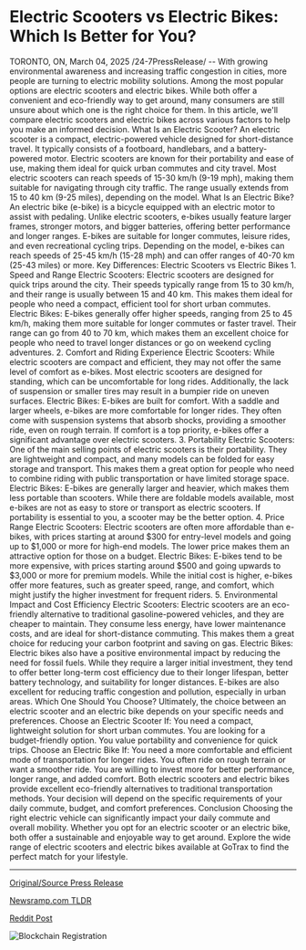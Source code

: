 # Electric Scooters vs Electric Bikes: Which Is Better for You?

TORONTO, ON, March 04, 2025 /24-7PressRelease/ -- With growing environmental awareness and increasing traffic congestion in cities, more people are turning to electric mobility solutions. Among the most popular options are electric scooters and electric bikes.   While both offer a convenient and eco-friendly way to get around, many consumers are still unsure about which one is the right choice for them. In this article, we'll compare electric scooters and electric bikes across various factors to help you make an informed decision. What Is an Electric Scooter?  An electric scooter is a compact, electric-powered vehicle designed for short-distance travel. It typically consists of a footboard, handlebars, and a battery-powered motor. Electric scooters are known for their portability and ease of use, making them ideal for quick urban commutes and city travel.   Most electric scooters can reach speeds of 15-30 km/h (9-19 mph), making them suitable for navigating through city traffic. The range usually extends from 15 to 40 km (9-25 miles), depending on the model.  What Is an Electric Bike? An electric bike (e-bike) is a bicycle equipped with an electric motor to assist with pedaling. Unlike electric scooters, e-bikes usually feature larger frames, stronger motors, and bigger batteries, offering better performance and longer ranges.  E-bikes are suitable for longer commutes, leisure rides, and even recreational cycling trips. Depending on the model, e-bikes can reach speeds of 25-45 km/h (15-28 mph) and can offer ranges of 40-70 km (25-43 miles) or more.  Key Differences: Electric Scooters vs Electric Bikes  1. Speed and Range Electric Scooters: Electric scooters are designed for quick trips around the city. Their speeds typically range from 15 to 30 km/h, and their range is usually between 15 and 40 km. This makes them ideal for people who need a compact, efficient tool for short urban commutes. Electric Bikes: E-bikes generally offer higher speeds, ranging from 25 to 45 km/h, making them more suitable for longer commutes or faster travel. Their range can go from 40 to 70 km, which makes them an excellent choice for people who need to travel longer distances or go on weekend cycling adventures.  2. Comfort and Riding Experience Electric Scooters: While electric scooters are compact and efficient, they may not offer the same level of comfort as e-bikes. Most electric scooters are designed for standing, which can be uncomfortable for long rides. Additionally, the lack of suspension or smaller tires may result in a bumpier ride on uneven surfaces. Electric Bikes: E-bikes are built for comfort. With a saddle and larger wheels, e-bikes are more comfortable for longer rides. They often come with suspension systems that absorb shocks, providing a smoother ride, even on rough terrain. If comfort is a top priority, e-bikes offer a significant advantage over electric scooters.  3. Portability Electric Scooters: One of the main selling points of electric scooters is their portability. They are lightweight and compact, and many models can be folded for easy storage and transport. This makes them a great option for people who need to combine riding with public transportation or have limited storage space. Electric Bikes: E-bikes are generally larger and heavier, which makes them less portable than scooters. While there are foldable models available, most e-bikes are not as easy to store or transport as electric scooters. If portability is essential to you, a scooter may be the better option.  4. Price Range Electric Scooters: Electric scooters are often more affordable than e-bikes, with prices starting at around $300 for entry-level models and going up to $1,000 or more for high-end models. The lower price makes them an attractive option for those on a budget. Electric Bikes: E-bikes tend to be more expensive, with prices starting around $500 and going upwards to $3,000 or more for premium models. While the initial cost is higher, e-bikes offer more features, such as greater speed, range, and comfort, which might justify the higher investment for frequent riders.  5. Environmental Impact and Cost Efficiency Electric Scooters: Electric scooters are an eco-friendly alternative to traditional gasoline-powered vehicles, and they are cheaper to maintain. They consume less energy, have lower maintenance costs, and are ideal for short-distance commuting. This makes them a great choice for reducing your carbon footprint and saving on gas. Electric Bikes: Electric bikes also have a positive environmental impact by reducing the need for fossil fuels. While they require a larger initial investment, they tend to offer better long-term cost efficiency due to their longer lifespan, better battery technology, and suitability for longer distances. E-bikes are also excellent for reducing traffic congestion and pollution, especially in urban areas.  Which One Should You Choose? Ultimately, the choice between an electric scooter and an electric bike depends on your specific needs and preferences.  Choose an Electric Scooter If: You need a compact, lightweight solution for short urban commutes. You are looking for a budget-friendly option. You value portability and convenience for quick trips.  Choose an Electric Bike If: You need a more comfortable and efficient mode of transportation for longer rides. You often ride on rough terrain or want a smoother ride. You are willing to invest more for better performance, longer range, and added comfort.  Both electric scooters and electric bikes provide excellent eco-friendly alternatives to traditional transportation methods. Your decision will depend on the specific requirements of your daily commute, budget, and comfort preferences.  Conclusion Choosing the right electric vehicle can significantly impact your daily commute and overall mobility. Whether you opt for an electric scooter or an electric bike, both offer a sustainable and enjoyable way to get around. Explore the wide range of electric scooters and electric bikes available at GoTrax to find the perfect match for your lifestyle. 

---

[Original/Source Press Release](https://www.24-7pressrelease.com/press-release/520206/electric-scooters-vs-electric-bikes-which-is-better-for-you)
                    

[Newsramp.com TLDR](https://newsramp.com/curated-news/electric-scooters-vs-electric-bikes-choosing-the-right-ride-for-you/6fbd465d74db40d8dec364f72e06ce2b) 

 



[Reddit Post](https://www.reddit.com/r/newsramp/comments/1j3ada6/electric_scooters_vs_electric_bikes_choosing_the/) 



![Blockchain Registration](https://cdn.newsramp.app/24-7PressRelease/qrcode/253/4/dualG3Zb.webp)